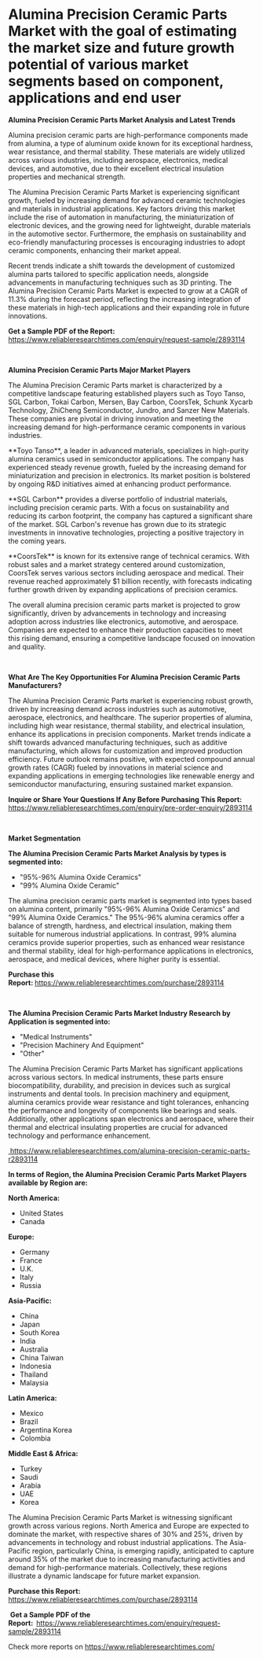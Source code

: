 <p><h1>Alumina Precision Ceramic Parts Market with the goal of estimating the market size and future growth potential of various market segments based on component, applications and end user</h1></p><p><strong>Alumina Precision Ceramic Parts Market Analysis and Latest Trends</strong></p>
<p><p>Alumina precision ceramic parts are high-performance components made from alumina, a type of aluminum oxide known for its exceptional hardness, wear resistance, and thermal stability. These materials are widely utilized across various industries, including aerospace, electronics, medical devices, and automotive, due to their excellent electrical insulation properties and mechanical strength.</p><p>The Alumina Precision Ceramic Parts Market is experiencing significant growth, fueled by increasing demand for advanced ceramic technologies and materials in industrial applications. Key factors driving this market include the rise of automation in manufacturing, the miniaturization of electronic devices, and the growing need for lightweight, durable materials in the automotive sector. Furthermore, the emphasis on sustainability and eco-friendly manufacturing processes is encouraging industries to adopt ceramic components, enhancing their market appeal.</p><p>Recent trends indicate a shift towards the development of customized alumina parts tailored to specific application needs, alongside advancements in manufacturing techniques such as 3D printing. The Alumina Precision Ceramic Parts Market is expected to grow at a CAGR of 11.3% during the forecast period, reflecting the increasing integration of these materials in high-tech applications and their expanding role in future innovations.</p></p>
<p><strong>Get a Sample PDF of the Report:&nbsp;</strong> <a href="https://www.reliableresearchtimes.com/enquiry/request-sample/2893114?utm_campaign=2720&utm_medium=2&utm_source=Github&utm_content=ia&utm_term=15032025&utm_id=alumina-precision-ceramic-parts">https://www.reliableresearchtimes.com/enquiry/request-sample/2893114</a></p>
<p>&nbsp;</p>
<p><strong>Alumina Precision Ceramic Parts Major Market Players</strong></p>
<p><p>The Alumina Precision Ceramic Parts market is characterized by a competitive landscape featuring established players such as Toyo Tanso, SGL Carbon, Tokai Carbon, Mersen, Bay Carbon, CoorsTek, Schunk Xycarb Technology, ZhiCheng Semiconductor, Jundro, and Sanzer New Materials. These companies are pivotal in driving innovation and meeting the increasing demand for high-performance ceramic components in various industries.</p><p>**Toyo Tanso**, a leader in advanced materials, specializes in high-purity alumina ceramics used in semiconductor applications. The company has experienced steady revenue growth, fueled by the increasing demand for miniaturization and precision in electronics. Its market position is bolstered by ongoing R&D initiatives aimed at enhancing product performance.</p><p>**SGL Carbon** provides a diverse portfolio of industrial materials, including precision ceramic parts. With a focus on sustainability and reducing its carbon footprint, the company has captured a significant share of the market. SGL Carbon's revenue has grown due to its strategic investments in innovative technologies, projecting a positive trajectory in the coming years.</p><p>**CoorsTek** is known for its extensive range of technical ceramics. With robust sales and a market strategy centered around customization, CoorsTek serves various sectors including aerospace and medical. Their revenue reached approximately $1 billion recently, with forecasts indicating further growth driven by expanding applications of precision ceramics.</p><p>The overall alumina precision ceramic parts market is projected to grow significantly, driven by advancements in technology and increasing adoption across industries like electronics, automotive, and aerospace. Companies are expected to enhance their production capacities to meet this rising demand, ensuring a competitive landscape focused on innovation and quality.</p></p>
<p>&nbsp;</p>
<p><strong>What Are The Key Opportunities For Alumina Precision Ceramic Parts Manufacturers?</strong></p>
<p><p>The Alumina Precision Ceramic Parts market is experiencing robust growth, driven by increasing demand across industries such as automotive, aerospace, electronics, and healthcare. The superior properties of alumina, including high wear resistance, thermal stability, and electrical insulation, enhance its applications in precision components. Market trends indicate a shift towards advanced manufacturing techniques, such as additive manufacturing, which allows for customization and improved production efficiency. Future outlook remains positive, with expected compound annual growth rates (CAGR) fueled by innovations in material science and expanding applications in emerging technologies like renewable energy and semiconductor manufacturing, ensuring sustained market expansion.</p></p>
<p><strong>Inquire or Share Your Questions If Any Before Purchasing This Report:</strong> <a href="https://www.reliableresearchtimes.com/enquiry/pre-order-enquiry/2893114?utm_campaign=2720&utm_medium=2&utm_source=Github&utm_content=ia&utm_term=15032025&utm_id=alumina-precision-ceramic-parts">https://www.reliableresearchtimes.com/enquiry/pre-order-enquiry/2893114</a></p>
<p>&nbsp;</p>
<p><strong>Market Segmentation</strong></p>
<p><strong>The Alumina Precision Ceramic Parts Market Analysis by types is segmented into:</strong></p>
<p><ul><li>"95%-96% Alumina Oxide Ceramics"</li><li>"99% Alumina Oxide Ceramic"</li></ul></p>
<p><p>The alumina precision ceramic parts market is segmented into types based on alumina content, primarily "95%-96% Alumina Oxide Ceramics" and "99% Alumina Oxide Ceramics." The 95%-96% alumina ceramics offer a balance of strength, hardness, and electrical insulation, making them suitable for numerous industrial applications. In contrast, 99% alumina ceramics provide superior properties, such as enhanced wear resistance and thermal stability, ideal for high-performance applications in electronics, aerospace, and medical devices, where higher purity is essential.</p></p>
<p><strong>Purchase this Report:&nbsp;</strong><a href="https://www.reliableresearchtimes.com/purchase/2893114?utm_campaign=2720&utm_medium=2&utm_source=Github&utm_content=ia&utm_term=15032025&utm_id=alumina-precision-ceramic-parts">https://www.reliableresearchtimes.com/purchase/2893114</a></p>
<p>&nbsp;</p>
<p><strong>The Alumina Precision Ceramic Parts Market Industry Research by Application is segmented into:</strong></p>
<p><ul><li>"Medical Instruments"</li><li>"Precision Machinery And Equipment"</li><li>"Other"</li></ul></p>
<p><p>The Alumina Precision Ceramic Parts Market has significant applications across various sectors. In medical instruments, these parts ensure biocompatibility, durability, and precision in devices such as surgical instruments and dental tools. In precision machinery and equipment, alumina ceramics provide wear resistance and tight tolerances, enhancing the performance and longevity of components like bearings and seals. Additionally, other applications span electronics and aerospace, where their thermal and electrical insulating properties are crucial for advanced technology and performance enhancement.</p></p>
<p><a href="https://www.reliableresearchtimes.com/alumina-precision-ceramic-parts-r2893114?utm_campaign=2720&utm_medium=2&utm_source=Github&utm_content=ia&utm_term=15032025&utm_id=alumina-precision-ceramic-parts">&nbsp;https://www.reliableresearchtimes.com/alumina-precision-ceramic-parts-r2893114</a></p>
<p><strong>In terms of Region, the Alumina Precision Ceramic Parts Market Players available by Region are:</strong></p>
<p>
    <p> <strong> North America: </strong>
        <ul>
            <li>United States</li>
            <li>Canada</li>
        </ul>
        </p> 
    <p> <strong> Europe: </strong>
        <ul>
            <li>Germany</li>
            <li>France</li>
            <li>U.K.</li>
            <li>Italy</li>
            <li>Russia</li>
        </ul>
        </p> 
    <p> <strong> Asia-Pacific: </strong>
        <ul>
            <li>China</li>
            <li>Japan</li>
            <li>South Korea</li>
            <li>India</li>
            <li>Australia</li>
            <li>China Taiwan</li>
            <li>Indonesia</li>
            <li>Thailand</li>
            <li>Malaysia</li>
        </ul>
        </p> 
    <p> <strong> Latin America: </strong>
        <ul>
            <li>Mexico</li>
            <li>Brazil</li>
            <li>Argentina Korea</li>
            <li>Colombia</li>
        </ul>
        </p> 
    <p> <strong> Middle East & Africa: </strong>
        <ul>
            <li>Turkey</li>
            <li>Saudi</li>
            <li>Arabia</li>
            <li>UAE</li>
            <li>Korea</li>
        </ul>
    </p>
    </p>
<p><p>The Alumina Precision Ceramic Parts Market is witnessing significant growth across various regions. North America and Europe are expected to dominate the market, with respective shares of 30% and 25%, driven by advancements in technology and robust industrial applications. The Asia-Pacific region, particularly China, is emerging rapidly, anticipated to capture around 35% of the market due to increasing manufacturing activities and demand for high-performance materials. Collectively, these regions illustrate a dynamic landscape for future market expansion.</p></p>
<p><strong>Purchase this Report: </strong><a href="https://www.reliableresearchtimes.com/purchase/2893114?utm_campaign=2720&utm_medium=2&utm_source=Github&utm_content=ia&utm_term=15032025&utm_id=alumina-precision-ceramic-parts">https://www.reliableresearchtimes.com/purchase/2893114</a></p>
<p>&nbsp;<strong>Get a Sample PDF of the Report:&nbsp;&nbsp;</strong><a href="https://www.reliableresearchtimes.com/enquiry/request-sample/2893114?utm_campaign=2720&utm_medium=2&utm_source=Github&utm_content=ia&utm_term=15032025&utm_id=alumina-precision-ceramic-parts">https://www.reliableresearchtimes.com/enquiry/request-sample/2893114</a></p>
<p><strong></strong></p>
<p>Check more reports on <a href="https://www.reliableresearchtimes.com/?utm_campaign=2720&utm_medium=2&utm_source=Github&utm_content=ia&utm_term=15032025&utm_id=alumina-precision-ceramic-parts">https://www.reliableresearchtimes.com/</a></p>
